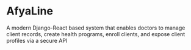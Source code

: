 # AfyaLine
A modern Django-React based system that enables doctors to manage client records, create health programs, enroll clients, and expose client profiles via a secure API
